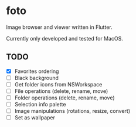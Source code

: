 # foto

Image browser and viewer written in Flutter.

Currently only developed and tested for MacOS.

## TODO

- [x] Favorites ordering
- [ ] Black background
- [ ] Get folder icons from NSWorkspace
- [ ] File operations (delete, rename, move)
- [ ] Folder operations (delete, rename, move)
- [ ] Selection info palette
- [ ] Image manipulations (rotations, resize, convert)
- [ ] Set as wallpaper
